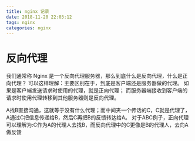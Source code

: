 ```yaml
---
title: nginx 记录
date: 2018-11-20 22:03:12
tags: nginx
categories: nginx
---
```


# 反向代理
我们通常称 Nginx 是一个反向代理服务器，那么到底什么是反向代理，什么是正向代理？<!--more-->
可以这样理解：主要区别在于，到底是客户端还是服务器做的代理。
如果是客户端发送请求时使用的代理，就是正向代理；
而服务器端接收到客户端的请求时使用代理转移到其他服务器则是反向代理。

A找B直接沟通，这就等于没有什么代理；而中间夹一个传话的C，C就是代理了，A通过C把信息传递给B，然后C再把B的反馈转达给A。
对于ABC例子，正向代理可以理解为:C作为A的代理人去找B，而反向代理中的C更像是B的代理人，去向A做反馈